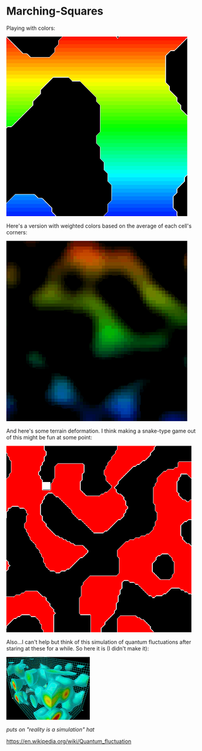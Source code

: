 # Marching-Squares

Playing with colors:

![](example_pretty.gif)

Here's a version with weighted colors based on the average of each cell's corners:

![](example_soft_colors.gif)

And here's some terrain deformation. I think making a snake-type game out of this might be fun at some point:

![](example_terrain_deformation.gif)

Also...I can't help but think of this simulation of quantum fluctuations after staring at these for a while. So here it is (I didn't make it):

![](quantum_fluctuations.gif)

*puts on "reality is a simulation" hat*

https://en.wikipedia.org/wiki/Quantum_fluctuation
